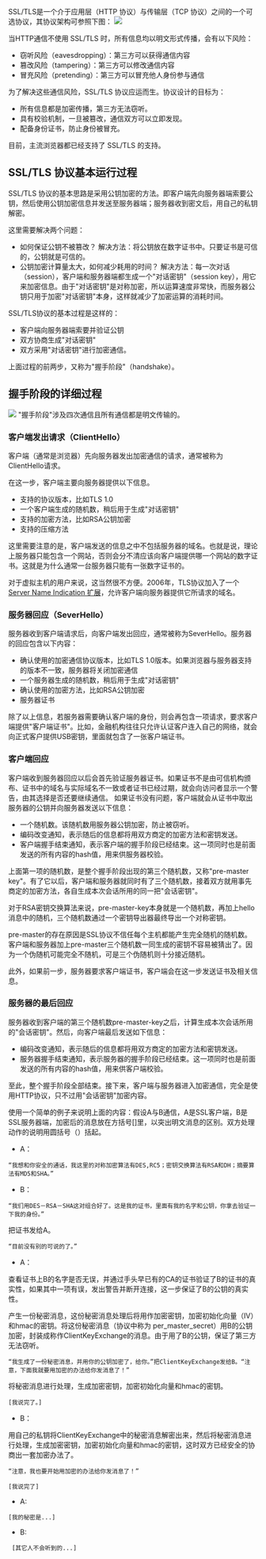 SSL/TLS是一个介于应用层（HTTP 协议）与传输层（TCP 协议）之间的一个可选协议，其协议架构可参照下图：
![](http://imgcache.tce.fsphere.cn/image/mccdn.qcloud.com/static/img/cbc8338c1f2b91d4b7794d36bf01d719/image.png)

当HTTP通信不使用 SSL/TLS 时，所有信息均以明文形式传播，会有以下风险：
- 窃听风险（eavesdropping）：第三方可以获得通信内容
- 篡改风险（tampering）：第三方可以修改通信内容
- 冒充风险（pretending）：第三方可以冒充他人身份参与通信

为了解决这些通信风险，SSL/TLS 协议应运而生。协议设计的目标为：
- 所有信息都是加密传播，第三方无法窃听。
- 具有校验机制，一旦被篡改，通信双方可以立即发现。
- 配备身份证书，防止身份被冒充。

目前，主流浏览器都已经支持了 SSL/TLS 的支持。

## SSL/TLS 协议基本运行过程
SSL/TLS 协议的基本思路是采用公钥加密的方法。即客户端先向服务器端索要公钥，然后使用公钥加密信息并发送至服务器端；服务器收到密文后，用自己的私钥解密。

这里需要解决两个问题：
- 如何保证公钥不被篡改？
解决方法：将公钥放在数字证书中。只要证书是可信的，公钥就是可信的。
- 公钥加密计算量太大，如何减少耗用的时间？
解决方法：每一次对话（session），客户端和服务器端都生成一个"对话密钥"（session key），用它来加密信息。由于"对话密钥"是对称加密，所以运算速度非常快，而服务器公钥只用于加密"对话密钥"本身，这样就减少了加密运算的消耗时间。

SSL/TLS协议的基本过程是这样的：
- 客户端向服务器端索要并验证公钥
- 双方协商生成"对话密钥"
- 双方采用"对话密钥"进行加密通信。

上面过程的前两步，又称为"握手阶段"（handshake）。

## 握手阶段的详细过程
![](http://imgcache.tce.fsphere.cn/image/mccdn.qcloud.com/static/img/072ec1c409fa65c8e4847d0b6abec477/image.jpg)
"握手阶段"涉及四次通信且所有通信都是明文传输的。

### 客户端发出请求（ClientHello）
客户端（通常是浏览器）先向服务器发出加密通信的请求，通常被称为ClientHello请求。

在这一步，客户端主要向服务器提供以下信息。
- 支持的协议版本，比如TLS 1.0
- 一个客户端生成的随机数，稍后用于生成"对话密钥"
- 支持的加密方法，比如RSA公钥加密
- 支持的压缩方法

这里需要注意的是，客户端发送的信息之中不包括服务器的域名。也就是说，理论上服务器只能包含一个网站，否则会分不清应该向客户端提供哪一个网站的数字证书。这就是为什么通常一台服务器只能有一张数字证书的。

对于虚拟主机的用户来说，这当然很不方便。2006年，TLS协议加入了一个 [Server Name Indication 扩展](http://tools.ietf.org/html/rfc4366)，允许客户端向服务器提供它所请求的域名。

### 服务器回应（SeverHello）
服务器收到客户端请求后，向客户端发出回应，通常被称为SeverHello。服务器的回应包含以下内容：
- 确认使用的加密通信协议版本，比如TLS 1.0版本。如果浏览器与服务器支持的版本不一致，服务器将关闭加密通信
- 一个服务器生成的随机数，稍后用于生成"对话密钥"
- 确认使用的加密方法，比如RSA公钥加密
- 服务器证书

除了以上信息，若服务器需要确认客户端的身份，则会再包含一项请求，要求客户端提供"客户端证书"。比如，金融机构往往只允许认证客户连入自己的网络，就会向正式客户提供USB密钥，里面就包含了一张客户端证书。

### 客户端回应
客户端收到服务器回应以后会首先验证服务器证书。如果证书不是由可信机构颁布、证书中的域名与实际域名不一致或者证书已经过期，就会向访问者显示一个警告，由其选择是否还要继续通信。
如果证书没有问题，客户端就会从证书中取出服务器的公钥并向服务器发送以下信息：
- 一个随机数。该随机数用服务器公钥加密，防止被窃听。
- 编码改变通知，表示随后的信息都将用双方商定的加密方法和密钥发送。
- 客户端握手结束通知，表示客户端的握手阶段已经结束。这一项同时也是前面发送的所有内容的hash值，用来供服务器校验。

上面第一项的随机数，是整个握手阶段出现的第三个随机数，又称"pre-master key"。有了它以后，客户端和服务器就同时有了三个随机数，接着双方就用事先商定的加密方法，各自生成本次会话所用的同一把"会话密钥"。

对于RSA密钥交换算法来说，pre-master-key本身就是一个随机数，再加上hello消息中的随机，三个随机数通过一个密钥导出器最终导出一个对称密钥。

pre-master的存在原因是SSL协议不信任每个主机都能产生完全随机的随机数。客户端和服务器加上pre-master三个随机数一同生成的密钥不容易被猜出了。因为一个伪随机可能完全不随机，可是三个伪随机则十分接近随机。

此外，如果前一步，服务器要求客户端证书，客户端会在这一步发送证书及相关信息。

### 服务器的最后回应
服务器收到客户端的第三个随机数pre-master-key之后，计算生成本次会话所用的"会话密钥"。然后，向客户端最后发送如下信息：
- 编码改变通知，表示随后的信息都将用双方商定的加密方法和密钥发送。
- 服务器握手结束通知，表示服务器的握手阶段已经结束。这一项同时也是前面发送的所有内容的hash值，用来供客户端校验。

至此，整个握手阶段全部结束。接下来，客户端与服务器进入加密通信，完全是使用HTTP协议，只不过用"会话密钥"加密内容。

使用一个简单的例子来说明上面的内容：假设A与B通信，A是SSL客户端，B是SSL服务器端，加密后的消息放在方括号[]里，以突出明文消息的区别。双方处理动作的说明用圆括号（）括起。

- A：

```
“我想和你安全的通话，我这里的对称加密算法有DES,RC5；密钥交换算法有RSA和DH；摘要算法有MD5和SHA。”
```

- B：

```
“我们用DES－RSA－SHA这对组合好了。这是我的证书，里面有我的名字和公钥，你拿去验证一下我的身份。”
```
把证书发给A。
```
“目前没有别的可说的了。”
```

- A：

查看证书上B的名字是否无误，并通过手头早已有的CA的证书验证了B的证书的真实性，如果其中一项有误，发出警告并断开连接，这一步保证了B的公钥的真实性。

产生一份秘密消息，这份秘密消息处理后将用作加密密钥，加密初始化向量（IV）和hmac的密钥。将这份秘密消息（协议中称为 per_master_secret）用B的公钥加密，封装成称作ClientKeyExchange的消息。由于用了B的公钥，保证了第三方无法窃听。

```
“我生成了一份秘密消息，并用你的公钥加密了，给你。”把ClientKeyExchange发给B。“注意，下面我就要用加密的办法给你发消息了！”
```

将秘密消息进行处理，生成加密密钥，加密初始化向量和hmac的密钥。

```
[我说完了。]
```

- B：

用自己的私钥将ClientKeyExchange中的秘密消息解密出来，然后将秘密消息进行处理，生成加密密钥，加密初始化向量和hmac的密钥，这时双方已经安全的协商出一套加密办法了。

```
“注意，我也要开始用加密的办法给你发消息了！”
```

```
[我说完了]
```

- A: 

```
[我的秘密是...]
```
- B:

```
 [其它人不会听到的...]
```
